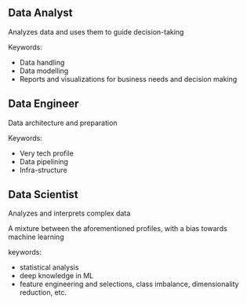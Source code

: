 ## Data Analyst

Analyzes data and uses them to guide decision-taking

Keywords:

* Data handling
* Data modelling
* Reports and visualizations for business needs and decision making

## Data Engineer

Data architecture and preparation

Keywords:

* Very tech profile
* Data pipelining
* Infra-structure

## Data Scientist

Analyzes and interprets complex data

A mixture between the aforementioned profiles, with a bias towards machine learning

keywords:

* statistical analysis
* deep knowledge in ML
* feature engineering and selections, class imbalance, dimensionality reduction, etc.

